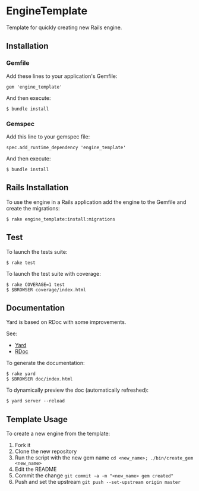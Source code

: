 # EngineTemplate

Template for quickly creating new Rails engine.


## Installation

### Gemfile

Add these lines to your application's Gemfile:

    gem 'engine_template'

And then execute:

    $ bundle install

### Gemspec

Add this line to your gemspec file:

    spec.add_runtime_dependency 'engine_template'

And then execute:

    $ bundle install


## Rails Installation

To use the engine in a Rails application add the engine to the Gemfile and create the migrations:

    $ rake engine_template:install:migrations


## Test

To launch the tests suite:

    $ rake test

To launch the test suite with coverage:

    $ rake COVERAGE=1 test
    $ $BROWSER coverage/index.html


## Documentation

Yard is based on RDoc with some improvements.

See:

* [Yard](https://github.com/lsegal/yard/wiki/GettingStarted)
* [RDoc](https://github.com/rdoc/rdoc)

To generate the documentation:

    $ rake yard
    $ $BROWSER doc/index.html

To dynamically preview the doc (automatically refreshed):

    $ yard server --reload


## Template Usage

To create a new engine from the template:

1. Fork it
2. Clone the new repository
3. Run the script with the new gem name `cd <new_name>; ./bin/create_gem <new_name>`
4. Edit the README
5. Commit the change `git commit -a -m "<new_name> gem created"`
6. Push and set the upstream `git push --set-upstream origin master`

